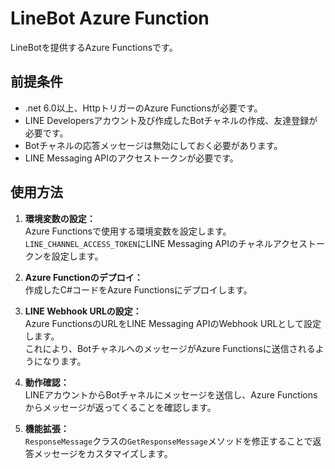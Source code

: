 ﻿
# LineBot Azure Function

LineBotを提供するAzure Functionsです。

## 前提条件
- .net 6.0以上、HttpトリガーのAzure Functionsが必要です。
- LINE Developersアカウント及び作成したBotチャネルの作成、友達登録が必要です。
- Botチャネルの応答メッセージは無効にしておく必要があります。
- LINE Messaging APIのアクセストークンが必要です。

## 使用方法

1. **環境変数の設定：**  
    Azure Functionsで使用する環境変数を設定します。  
    `LINE_CHANNEL_ACCESS_TOKEN`にLINE Messaging APIのチャネルアクセストークンを設定します。  

2. **Azure Functionのデプロイ：**  
    作成したC#コードをAzure Functionsにデプロイします。

3. **LINE Webhook URLの設定：**  
    Azure FunctionsのURLをLINE Messaging APIのWebhook URLとして設定します。  
    これにより、BotチャネルへのメッセージがAzure Functionsに送信されるようになります。

4. **動作確認：**  
    LINEアカウントからBotチャネルにメッセージを送信し、Azure Functionsからメッセージが返ってくることを確認します。

5. **機能拡張：**  
    `ResponseMessage`クラスの`GetResponseMessage`メソッドを修正することで返答メッセージをカスタマイズします。



